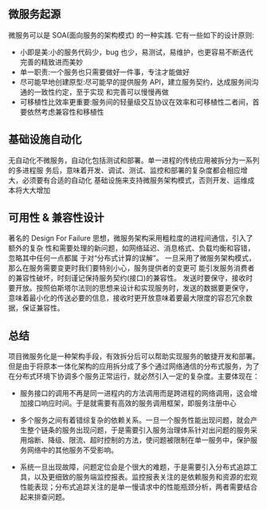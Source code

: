 ## 微服务起源

微服务可以是 SOA(面向服务的架构模式) 的一种实践. 它有一些如下的设计原则:
  - 小即是美:小的服务代码少，bug 也少，易测试，易维护，也更容易不断迭代完善的精致进而美妙
  - 单一职责:一个服务也只需要做好一件事，专注才能做好
  - 尽可能早地创建原型:尽可能早的提供服务 API，建立服务契约，达成服务间沟通的一致性约定，至于实现 和完善可以慢慢再做
  - 可移植性比效率更重要:服务间的轻量级交互协议在效率和可移植性二者间，首要依然考虑兼容性和移植性

## 基础设施自动化

无自动化不微服务，自动化包括测试和部署。单一进程的传统应用被拆分为一系列的多进程服
务后，意味着开发、调试、测试、监控和部署的复杂度都会相应增大，必须要有合适的自动化
基础设施来支持微服务架构模式，否则开发、运维成本将大大增加

## 可用性 & 兼容性设计
著名的 Design For Failure 思想，微服务架构采用粗粒度的进程间通信，引入了额外的复杂 性和需要处理的新问题，如网络延迟、消息格式、负载均衡和容错，忽略其中任何一点都属 于对“分布式计算的误解”。
一旦采用了微服务架构模式，那么在服务需要变更时我们要特别小心，服务提供者的变更可 能引发服务消费者的兼容性破坏，时刻谨记保持服务契约(接口)的兼容性。
发送时要保守，接收时要开放。按照伯斯塔尔法则的思想来设计和实现服务时，发送的数据要更保守，
意味着最小化的传送必要的信息，接收时更开放意味着要最大限度的容忍冗余数据，保证兼容性。

## 总结

项目微服务化是一种架构手段，有效拆分后可以帮助实现服务的敏捷开发和部署。但是由于将原本一体化架构的应用拆分成了多个通过网络通信的分布式服务，为了在分布式环境下协调多个服务正常运行，就必然引入一定的复杂度。主要体现在：

- 服务接口的调用不再是同一进程内的方法调用而是跨进程的网络调用，这会增加接口响应时间。于是就需要有高效的服务调用框架，即服务注册中心

- 多个服务之间有着错综复杂的依赖关系。一旦一个服务性能出现问题，就会产生整个链条的服务出现问题，于是需要引入服务治理体系针对出问题的服务采用熔断、降级、限流、超时控制的方法，使问题被限制在单一服务中，保护服务网络中的其他服务不受影响。

- 系统一旦出现故障，问题定位会是个很大的难题，于是需要引入分布式追踪工具，以及更细致的服务端监控报表。监控报表关注的是依赖服务和资源的宏观性能表现；分布式追踪关注的是单一慢请求中的性能瓶颈分析，两者需要结合起来排查问题。
